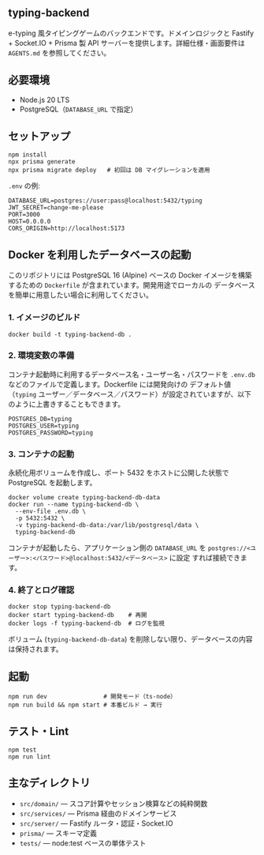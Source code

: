 ## typing-backend

e-typing 風タイピングゲームのバックエンドです。ドメインロジックと Fastify + Socket.IO + Prisma 製 API サーバーを提供します。詳細仕様・画面要件は `AGENTS.md` を参照してください。

## 必要環境

- Node.js 20 LTS
- PostgreSQL（`DATABASE_URL` で指定）

## セットアップ

```
npm install
npx prisma generate
npx prisma migrate deploy   # 初回は DB マイグレーションを適用
```

`.env` の例:
```
DATABASE_URL=postgres://user:pass@localhost:5432/typing
JWT_SECRET=change-me-please
PORT=3000
HOST=0.0.0.0
CORS_ORIGIN=http://localhost:5173
```

## Docker を利用したデータベースの起動

このリポジトリには PostgreSQL 16 (Alpine) ベースの Docker イメージを構築するための `Dockerfile` が含まれています。開発用途でローカルの
データベースを簡単に用意したい場合に利用してください。

### 1. イメージのビルド

```
docker build -t typing-backend-db .
```

### 2. 環境変数の準備

コンテナ起動時に利用するデータベース名・ユーザー名・パスワードを `.env.db` などのファイルで定義します。Dockerfile には開発向けの
デフォルト値（`typing` ユーザー／データベース／パスワード）が設定されていますが、以下のように上書きすることもできます。

```
POSTGRES_DB=typing
POSTGRES_USER=typing
POSTGRES_PASSWORD=typing
```

### 3. コンテナの起動

永続化用ボリュームを作成し、ポート 5432 をホストに公開した状態で PostgreSQL を起動します。

```
docker volume create typing-backend-db-data
docker run --name typing-backend-db \
  --env-file .env.db \
  -p 5432:5432 \
  -v typing-backend-db-data:/var/lib/postgresql/data \
  typing-backend-db
```

コンテナが起動したら、アプリケーション側の `DATABASE_URL` を `postgres://<ユーザー>:<パスワード>@localhost:5432/<データベース>` に設定
すれば接続できます。

### 4. 終了とログ確認

```
docker stop typing-backend-db
docker start typing-backend-db    # 再開
docker logs -f typing-backend-db  # ログを監視
```

ボリューム (`typing-backend-db-data`) を削除しない限り、データベースの内容は保持されます。

## 起動

```
npm run dev                # 開発モード（ts-node）
npm run build && npm start # 本番ビルド → 実行
```

## テスト・Lint

```
npm test
npm run lint
```

## 主なディレクトリ

- `src/domain/` — スコア計算やセッション検算などの純粋関数
- `src/services/` — Prisma 経由のドメインサービス
- `src/server/` — Fastify ルータ・認証・Socket.IO
- `prisma/` — スキーマ定義
- `tests/` — node:test ベースの単体テスト
